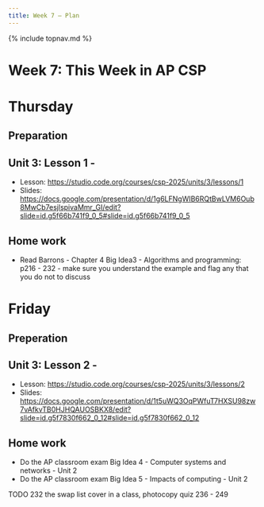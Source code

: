 ```yaml
---
title: Week 7 — Plan
---
```

{% include topnav.md %}

# Week 7: This Week in AP CSP

# Thursday 
## Preparation

## Unit 3: Lesson 1 - 
- Lesson: https://studio.code.org/courses/csp-2025/units/3/lessons/1
- Slides: https://docs.google.com/presentation/d/1g6LFNgWIB6RQtBwLVM6Oub8MwCb7esjlspivaMmr_GI/edit?slide=id.g5f66b741f9_0_5#slide=id.g5f66b741f9_0_5

## Home work

- Read Barrons - Chapter 4 Big Idea3 - Algorithms and programming: p216 - 232 - make sure you understand the example and flag any that you do not to discuss



# Friday
## Preperation

## Unit 3: Lesson 2 - 
- Lesson: https://studio.code.org/courses/csp-2025/units/3/lessons/2
- Slides: https://docs.google.com/presentation/d/1t5uWQ3OqPWfuT7HXSU98zw7vAfkvTB0HJHQAUOSBKX8/edit?slide=id.g5f7830f662_0_12#slide=id.g5f7830f662_0_12



## Home work
- Do the AP classroom exam Big Idea 4 - Computer systems and networks - Unit 2
- Do the AP classroom exam Big Idea 5 - Impacts of computing - Unit 2



TODO 232 the swap list cover in a class, photocopy quiz 236 - 249
